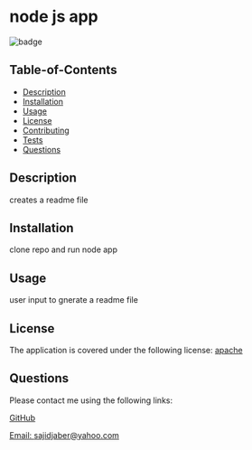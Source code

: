 # node js app

  ![badge](https://img.shields.io/badge/license-apache-blue)

## Table-of-Contents

- [Description](#description)
- [Installation](#installation)
- [Usage](#usage)
- [License](#license)
- [Contributing](#contributing)
- [Tests](#tests)
- [Questions](#questions)

## Description

creates a readme file

## Installation

clone repo and run node app

## Usage

user input to gnerate a readme file

## License

  The application is covered under the following license:
  [apache](https://choosealicense.com/licenses/apache)

## Questions

Please contact me using the following links:

[GitHub](https://github.com/jaberse09)

[Email: sajidjaber@yahoo.com](mailto:sajidjaber@yahoo.com)
